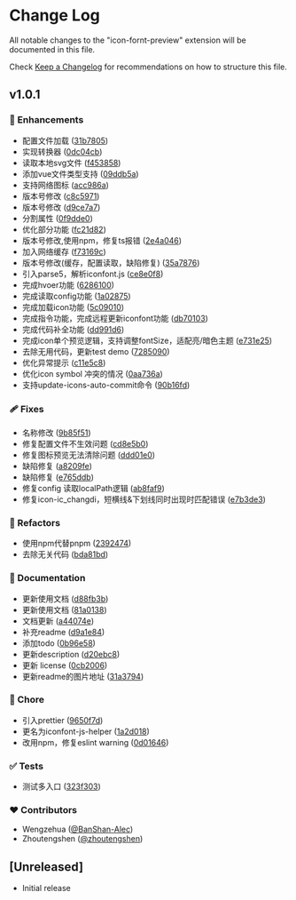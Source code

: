 # Change Log

All notable changes to the "icon-fornt-preview" extension will be documented in this file.

Check [Keep a Changelog](http://keepachangelog.com/) for recommendations on how to structure this file.

## v1.0.1


### 🚀 Enhancements

- 配置文件加载 ([31b7805](https://github.com/BanShan-Alec/icon-fornt-preview/commit/31b7805))
- 实现转换器 ([0dc04cb](https://github.com/BanShan-Alec/icon-fornt-preview/commit/0dc04cb))
- 读取本地svg文件 ([f453858](https://github.com/BanShan-Alec/icon-fornt-preview/commit/f453858))
- 添加vue文件类型支持 ([09ddb5a](https://github.com/BanShan-Alec/icon-fornt-preview/commit/09ddb5a))
- 支持网络图标 ([acc986a](https://github.com/BanShan-Alec/icon-fornt-preview/commit/acc986a))
- 版本号修改 ([c8c5971](https://github.com/BanShan-Alec/icon-fornt-preview/commit/c8c5971))
- 版本号修改 ([d9ce7a7](https://github.com/BanShan-Alec/icon-fornt-preview/commit/d9ce7a7))
- 分割属性 ([0f9dde0](https://github.com/BanShan-Alec/icon-fornt-preview/commit/0f9dde0))
- 优化部分功能 ([fc21d82](https://github.com/BanShan-Alec/icon-fornt-preview/commit/fc21d82))
- 版本号修改,使用npm，修复ts报错 ([2e4a046](https://github.com/BanShan-Alec/icon-fornt-preview/commit/2e4a046))
- 加入网络缓存 ([f73169c](https://github.com/BanShan-Alec/icon-fornt-preview/commit/f73169c))
- 版本号修改(缓存，配置读取，缺陷修复) ([35a7876](https://github.com/BanShan-Alec/icon-fornt-preview/commit/35a7876))
- 引入parse5，解析iconfont.js ([ce8e0f8](https://github.com/BanShan-Alec/icon-fornt-preview/commit/ce8e0f8))
- 完成hvoer功能 ([6286100](https://github.com/BanShan-Alec/icon-fornt-preview/commit/6286100))
- 完成读取config功能 ([1a02875](https://github.com/BanShan-Alec/icon-fornt-preview/commit/1a02875))
- 完成加载icon功能 ([5c09010](https://github.com/BanShan-Alec/icon-fornt-preview/commit/5c09010))
- 完成指令功能，完成远程更新iconfont功能 ([db70103](https://github.com/BanShan-Alec/icon-fornt-preview/commit/db70103))
- 完成代码补全功能 ([dd991d6](https://github.com/BanShan-Alec/icon-fornt-preview/commit/dd991d6))
- 完成icon单个预览逻辑，支持调整fontSize，适配亮/暗色主题 ([e731e25](https://github.com/BanShan-Alec/icon-fornt-preview/commit/e731e25))
- 去除无用代码，更新test demo ([7285090](https://github.com/BanShan-Alec/icon-fornt-preview/commit/7285090))
- 优化异常提示 ([c11e5c8](https://github.com/BanShan-Alec/icon-fornt-preview/commit/c11e5c8))
- 优化icon symbol 冲突的情况 ([0aa736a](https://github.com/BanShan-Alec/icon-fornt-preview/commit/0aa736a))
- 支持update-icons-auto-commit命令 ([90b16fd](https://github.com/BanShan-Alec/icon-fornt-preview/commit/90b16fd))

### 🩹 Fixes

- 名称修改 ([9b85f51](https://github.com/BanShan-Alec/icon-fornt-preview/commit/9b85f51))
- 修复配置文件不生效问题 ([cd8e5b0](https://github.com/BanShan-Alec/icon-fornt-preview/commit/cd8e5b0))
- 修复图标预览无法清除问题 ([ddd01e0](https://github.com/BanShan-Alec/icon-fornt-preview/commit/ddd01e0))
- 缺陷修复 ([a8209fe](https://github.com/BanShan-Alec/icon-fornt-preview/commit/a8209fe))
- 缺陷修复 ([e765ddb](https://github.com/BanShan-Alec/icon-fornt-preview/commit/e765ddb))
- 修复config 读取localPath逻辑 ([ab8faf9](https://github.com/BanShan-Alec/icon-fornt-preview/commit/ab8faf9))
- 修复icon-ic_changdi，短横线&下划线同时出现时匹配错误 ([e7b3de3](https://github.com/BanShan-Alec/icon-fornt-preview/commit/e7b3de3))

### 💅 Refactors

- 使用npm代替pnpm ([2392474](https://github.com/BanShan-Alec/icon-fornt-preview/commit/2392474))
- 去除无关代码 ([bda81bd](https://github.com/BanShan-Alec/icon-fornt-preview/commit/bda81bd))

### 📖 Documentation

- 更新使用文档 ([d88fb3b](https://github.com/BanShan-Alec/icon-fornt-preview/commit/d88fb3b))
- 更新使用文档 ([81a0138](https://github.com/BanShan-Alec/icon-fornt-preview/commit/81a0138))
- 文档更新 ([a44074e](https://github.com/BanShan-Alec/icon-fornt-preview/commit/a44074e))
- 补充readme ([d9a1e84](https://github.com/BanShan-Alec/icon-fornt-preview/commit/d9a1e84))
- 添加todo ([0b96e58](https://github.com/BanShan-Alec/icon-fornt-preview/commit/0b96e58))
- 更新description ([d20ebc8](https://github.com/BanShan-Alec/icon-fornt-preview/commit/d20ebc8))
- 更新 license ([0cb2006](https://github.com/BanShan-Alec/icon-fornt-preview/commit/0cb2006))
- 更新readme的图片地址 ([31a3794](https://github.com/BanShan-Alec/icon-fornt-preview/commit/31a3794))

### 🏡 Chore

- 引入prettier ([9650f7d](https://github.com/BanShan-Alec/icon-fornt-preview/commit/9650f7d))
- 更名为iconfont-js-helper ([1a2d018](https://github.com/BanShan-Alec/icon-fornt-preview/commit/1a2d018))
- 改用npm，修复eslint warning ([0d01646](https://github.com/BanShan-Alec/icon-fornt-preview/commit/0d01646))

### ✅ Tests

- 测试多入口 ([323f303](https://github.com/BanShan-Alec/icon-fornt-preview/commit/323f303))

### ❤️ Contributors

- Wengzehua ([@BanShan-Alec](http://github.com/BanShan-Alec))
- Zhoutengshen ([@zhoutengshen](http://github.com/zhoutengshen))

## [Unreleased]

- Initial release